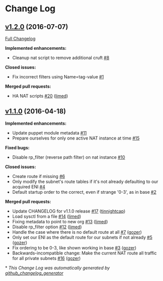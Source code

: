 # Change Log

## [v1.2.0](https://github.com/nubisproject/nubis-puppet-nat/tree/v1.2.0) (2016-07-07)
[Full Changelog](https://github.com/nubisproject/nubis-puppet-nat/compare/v1.1.0...v1.2.0)

**Implemented enhancements:**

- Cleanup nat script to remove additional cruft [\#8](https://github.com/nubisproject/nubis-puppet-nat/issues/8)

**Closed issues:**

- Fix incorrect filters using Name=tag-value [\#1](https://github.com/nubisproject/nubis-puppet-nat/issues/1)

**Merged pull requests:**

- HA NAT scripts [\#20](https://github.com/nubisproject/nubis-puppet-nat/pull/20) ([limed](https://github.com/limed))

## [v1.1.0](https://github.com/nubisproject/nubis-puppet-nat/tree/v1.1.0) (2016-04-18)
**Implemented enhancements:**

- Update puppet module metadata [\#11](https://github.com/nubisproject/nubis-puppet-nat/issues/11)
- Prepare ourselves for only one active NAT instance at time [\#15](https://github.com/nubisproject/nubis-puppet-nat/issues/15)

**Fixed bugs:**

- Disable rp\_filter \(reverse path filter\) on nat instance [\#10](https://github.com/nubisproject/nubis-puppet-nat/issues/10)

**Closed issues:**

- Create route if missing [\#6](https://github.com/nubisproject/nubis-puppet-nat/issues/6)
- Only modify the subnet's route tables if it's not already defaulting to our acquired ENI [\#4](https://github.com/nubisproject/nubis-puppet-nat/issues/4)
- Default startup order to the correct, even if strange '0-3', as in base [\#2](https://github.com/nubisproject/nubis-puppet-nat/issues/2)

**Merged pull requests:**

- Update CHANGELOG for v1.1.0 release [\#17](https://github.com/nubisproject/nubis-puppet-nat/pull/17) ([tinnightcap](https://github.com/tinnightcap))
- Load sysctl from a file [\#14](https://github.com/nubisproject/nubis-puppet-nat/pull/14) ([limed](https://github.com/limed))
- Fixing metadata to point to new org [\#13](https://github.com/nubisproject/nubis-puppet-nat/pull/13) ([limed](https://github.com/limed))
- Disable rp\_filter option [\#12](https://github.com/nubisproject/nubis-puppet-nat/pull/12) ([limed](https://github.com/limed))
- Handle the case where there is no default route at all [\#7](https://github.com/nubisproject/nubis-puppet-nat/pull/7) ([gozer](https://github.com/gozer))
- Only set our ENI as the default route for our subnets if not already [\#5](https://github.com/nubisproject/nubis-puppet-nat/pull/5) ([gozer](https://github.com/gozer))
- Fix ordering to be 0-3, like shown working in base [\#3](https://github.com/nubisproject/nubis-puppet-nat/pull/3) ([gozer](https://github.com/gozer))
-  Backwards-incompatible change: Make the current NAT route all traffic for all private subnets [\#16](https://github.com/nubisproject/nubis-puppet-nat/pull/16) ([gozer](https://github.com/gozer))



\* *This Change Log was automatically generated by [github_changelog_generator](https://github.com/skywinder/Github-Changelog-Generator)*